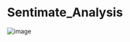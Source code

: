 # Sentimate_Analysis

![image](https://github.com/NamiraMujawar/Sentimate_Analysis/assets/120715329/9c37fd15-1c39-4f92-a3a6-2967279998fc)

